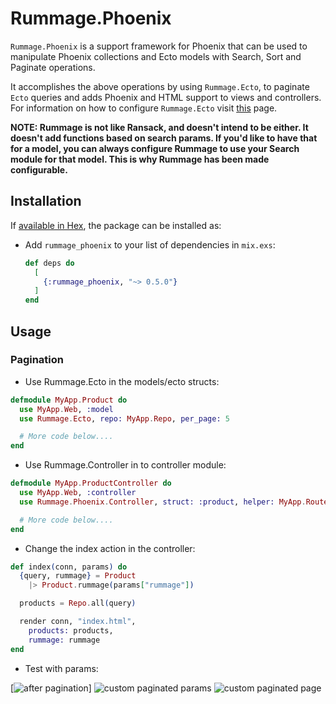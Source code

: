 # Rummage.Phoenix

`Rummage.Phoenix` is a support framework for Phoenix that can be used to manipulate Phoenix collections and Ecto
models with Search, Sort and Paginate operations.

It accomplishes the above operations by using `Rummage.Ecto`, to paginate `Ecto` queries and adds Phoenix and HTML
support to views and controllers. For information on how to configure `Rummage.Ecto` visit
[this](/Users/adiiyengar/Excipients/rummage_ecto) page.

**NOTE: Rummage is not like Ransack, and doesn't intend to be either. It doesn't add functions based on search params.
If you'd like to have that for a model, you can always configure Rummage to use your Search module for that model. This
is why Rummage has been made configurable.**


## Installation

If [available in Hex](https://hexdocs.pm/rummage_phoenix/api-reference.html), the package can be installed as:

  - Add `rummage_phoenix` to your list of dependencies in `mix.exs`:

    ```elixir
    def deps do
      [
        {:rummage_phoenix, "~> 0.5.0"}
      ]
    end
    ```


## Usage

### Pagination

  - Use Rummage.Ecto in the models/ecto structs:

  ```elixir
  defmodule MyApp.Product do
    use MyApp.Web, :model
    use Rummage.Ecto, repo: MyApp.Repo, per_page: 5

    # More code below....
  end
  ```

  - Use Rummage.Controller in to controller module:

  ```elixir
  defmodule MyApp.ProductController do
    use MyApp.Web, :controller
    use Rummage.Phoenix.Controller, struct: :product, helper: MyApp.Router.Helpers

    # More code below....
  end
  ```

  - Change the index action in the controller:

  ```elixir
  def index(conn, params) do
    {query, rummage} = Product
      |> Product.rummage(params["rummage"])

    products = Repo.all(query)

    render conn, "index.html",
      products: products,
      rummage: rummage
  end
  ```

  - Test with params:

  [![after pagination](https://github.com/Excipients/rummage_phoenix/tree/master/src/images/rummage_ecto_paginate.png "Pagination")]
  ![custom paginated params](https://github.com/Excipients/rummage_phoenix/tree/master/src/images/custom_paginated_params.png "Custom Paginated Params")
  ![custom paginated page](https://github.com/Excipients/rummage_phoenix/tree/master/src/images/custom_paginated_page.png "Custom Paginated Page")


